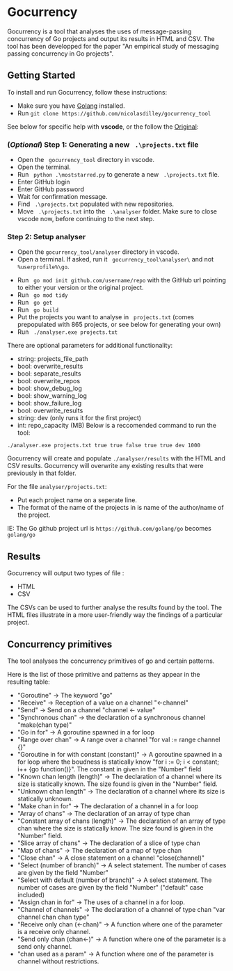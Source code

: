 # Gocurrency

Gocurrency is a tool that analyses the uses of message-passing concurrency of Go projects and output its results in HTML and CSV. 
The tool has been developped for the paper "An empirical study of messaging passing concurrency in Go projects".

## Getting Started

To install and run Gocurrency, follow these instructions:

* Make sure you have [Golang](https://golang.org/doc/install) installed.
* Run ``` git clone https://github.com/nicolasdilley/gocurrency_tool ```


See below for specific help with **vscode**, or the follow the [Original](https://github.com/nicolasdilley/gocurrency_tool#readme):
### (*Optional*) Step 1: Generating a new ``` .\projects.txt``` file
* Open the ``` gocurrency_tool``` directory in vscode.
* Open the terminal.
* Run ``` python .\moststarred.py``` to generate a new ``` .\projects.txt``` file.
* Enter GitHub login
* Enter GitHub password
* Wait for confirmation message.
* Find ``` .\projects.txt``` populated with new repositories.
* Move ``` .\projects.txt``` into the ``` .\analyser``` folder.
Make sure to close vscode now, before continuing to the next step.

<!-- ### Step 2: Create VSCode workspace
* Navigate to the ``` $GOPATH ``` folder on your system, on windows it is likely: ``` %userprofile%\go```
* Open this in vscode.
* ``` File -> Save Workspace As... ``` This as a new workspace, store that file somewhere unrelated to this.
* ``` File -> Add Folder to Workspace... ``` Add the ``` gocurrency_tool\analyser\``` folder. -->

### Step 2: Setup analyser
* Open the ``` gocurrency_tool/analyser ``` directory in vscode.
* Open a terminal. If asked, run it ``` gocurrency_tool\analyser\``` and not ``` %userprofile%\go```.
<!-- * Run ``` cd ..``` -->
* Run ``` go mod init github.com/username/repo``` with the GitHub url pointing to either your version or the original project.
* Run ``` go mod tidy```
* Run ``` go get```
* Run ``` go build```
* Put the projects you want to analyse in ``` projects.txt``` (comes prepopulated with 865 projects, or see below for generating your own)
* Run ``` ./analyser.exe projects.txt``` 

There are optional parameters for additional functionality:
* string: projects_file_path 
* bool:   overwrite_results
* bool:   separate_results
* bool:   overwrite_repos
* bool:   show_debug_log
* bool:   show_warning_log
* bool:   show_failure_log
* bool:   overwrite_results
* string: dev (only runs it for the first project)
* int:    repo_capacity (MB)
Below is a reccomended command to run the tool:
```
./analyser.exe projects.txt true true false true true dev 1000
``` 

Gocurrency will create and populate ``` ./analyser/results ``` with the HTML and CSV results.
Gocurrency will overwrite any existing results that were previously in that folder.

For the file ```analyser/projects.txt```: 

* Put each project name on a seperate line.
* The format of the name of the projects in  is name of the author/name of the project.

IE: The Go github project url is ```https://github.com/golang/go``` becomes ``` golang/go ```

## Results

Gocurrency will output two types of file : 

* HTML
* CSV 

The CSVs can be used to further analyse the results found by the tool. 
The HTML files illustrate in a more user-friendly way the findings of a particular project.

## Concurrency primitives

The tool analyses the concurrency primitives of go and certain patterns. 

Here is the list of those primitive and patterns as they appear in the resulting table: 

  * "Goroutine" -> The keyword "go" 
  * "Receive" -> Reception of a value on a channel "<-channel"
  * "Send" -> Send  on a channel "channel <- value"
  * "Synchronous chan" -> the declaration of a synchronous channel "make(chan type)"
  * "Go in for" -> A goroutine spawned in a for loop
  * "Range over chan" -> A range over a channel "for val := range channel {}"
  * "Goroutine in for with constant (constant)" -> A goroutine spawned in a for loop where the boudness is statically know "for i := 0; i < constant; i++ {go function()}". The constant in given in the "Number" field
  * "Known chan length (length)" -> The declaration of a channel where its size is statically known. The size found is given in the "Number" field.
  * "Unknown chan length" -> The declaration of a channel where its size is statically unknown. 
  * "Make chan in for" -> The declaration of a channel in a for loop
  * "Array of chans" -> The declaration of an array of type chan
  * "Constant array of chans (length)" -> The declaration of an array of type chan where the size is statically know. The size found is given in the "Number" field.
  * "Slice array of chans" -> The declaration of a slice of type chan
  * "Map of chans" -> The declaration of a map of type chan
  * "Close chan" -> A close statement on a channel "close(channel)"
  * "Select (number of branch)" -> A select statement. The number of cases are given by the field "Number"
  * "Select with default (number of branch)" -> A select statement. The number of cases are given by the field "Number" ("default" case included)
  * "Assign chan in for" -> The uses of a channel in a for loop. 
  * "Channel of channels" -> The declaration of a channel of type chan "var channel chan chan type"
  * "Receive only chan (<-chan)" -> A function where one of the parameter is a receive only channel.
  * "Send only chan (chan<-)" ->  A function where one of the parameter is a send only channel.
  * "chan used as a param" ->  A function where one of the parameter is channel without restrictions.

